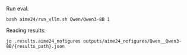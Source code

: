 
Run eval:

```
bash aime24/run_vllm.sh Qwen/Qwen3-8B 1
```

Reading results:

```
jq .results.aime24_nofigures outputs/aime24_nofigures/Qwen__Qwen3-8B/{results_path}.json
```
